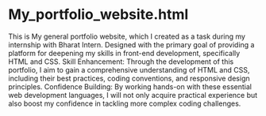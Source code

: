 # My_portfolio_website.html
This is My general portfolio website, which I created as a task during my internship with Bharat Intern.
Designed with the primary goal of providing a platform for deepening my skills in front-end development, specifically
HTML and CSS.
Skill Enhancement: Through the development of this portfolio, I aim to gain a comprehensive understanding of
HTML and CSS, including their best practices, coding
conventions, and responsive design principles.
Confidence Building: By working hands-on with these essential web development languages, I will not only acquire practical
experience but also boost my confidence in tackling more complex coding challenges.
